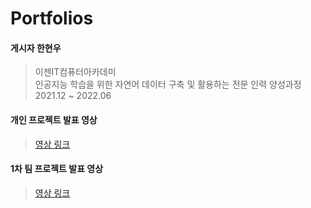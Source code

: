 # Portfolios  
#### 게시자 한현우
> 이젠IT컴퓨터아카데미  
> 인공지능 학습을 위한 자연어 데이터 구축 및 활용하는 전문 인력 양성과정  
> 2021.12 ~ 2022.06  

#### 개인 프로젝트 발표 영상
> [영상 링크](https://youtu.be/sBLXC-wtUUc)  

#### 1차 팀 프로젝트 발표 영상
> [영상 링크](https://youtu.be/TotrUUTo9hA)  
